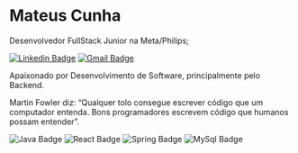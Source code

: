 # Mateus Cunha 

Desenvolvedor FullStack Junior na Meta/Philips;

[![Linkedin Badge](https://img.shields.io/badge/LinkedIn-0077B5?style=for-the-badge&logo=linkedin&logoColor=white//www.linkedin.com/in/cunhadev/)](https://www.linkedin.com/in/cunhadev/) 
[![Gmail Badge](https://img.shields.io/badge/Gmail-D14836?style=for-the-badge&logo=gmail&logoColor=white&link=mailto:dev.mateuscunha@gmail.com)](mailto:dev.mateuscunha@gmail.com)

Apaixonado por Desenvolvimento de Software, principalmente pelo Backend.

Martin Fowler diz:
“Qualquer tolo consegue escrever código que um computador entenda. Bons programadores escrevem código que humanos possam entender”.

![Java Badge](https://img.shields.io/badge/Java-ED8B00?style=for-the-badge&logo=java&logoColor=white)   ![React Badge](https://img.shields.io/badge/React-20232A?style=for-the-badge&logo=react&logoColor=61DAFB)
![Spring Badge](https://img.shields.io/badge/Spring-6DB33F?style=for-the-badge&logo=spring&logoColor=white)  ![MySql Badge](https://img.shields.io/badge/MySQL-00000F?style=for-the-badge&logo=mysql&logoColor=white) 

